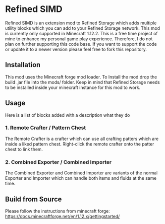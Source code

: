 # Refined SIMD

Refined SIMD is an extension mod to Refined Storage which adds multiple utility blocks which you can add to your Refined Storage network. This mod is currently only supported in Minecraft 1.12.2. This is a free time project of mine to enhance my personal game play experience. Therefore, I do not plan on further supporting this code base. If you want to support the code or update it to a newer version please feel free to fork this repository.

## Installation

This mod uses the Minecraft forge mod loader. To Install the mod drop the build .jar file into the mods/ folder. Keep in mind that Refined Storage needs to be installed inside your minecraft instance for this mod to work.

## Usage

Here is a list of blocks added with a description what they do

### 1. Remote Crafter / Pattern Chest

The Remote Crafter is a crafter which can use all crafting patters which are inside a liked pattern chest. Right-click the remote crafter onto the patter chest to link them.

### 2. Combined Exporter / Combined Importer

The Combined Exporter and Combined Importer are variants of the normal Exporter and Importer which can handle both items and fluids at the same time.

## Build from Source

Please follow the instructions from minecraft forge: https://docs.minecraftforge.net/en/1.12.x/gettingstarted/
